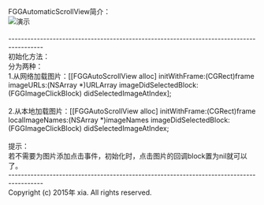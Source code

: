 FGGAutomaticScrollView简介：<br>
![演示](https://github.com/Insfgg99x/FGGDownAutomaticScrollView/blob/master/demo.gif)<br>
<br>
-----------------------------------------------------------------------------------------<br>
初始化方法：<br>
分为两种：<br>
1.从网络加载图片：[[FGGAutoScrollView alloc] initWithFrame:(CGRect)frame
imageURLs:(NSArray *)URLArray
imageDidSelectedBlock:(FGGImageClickBlock) didSelectedImageAtIndex];<br>
<br>
2.从本地加载图片：[[FGGAutoScrollView alloc] initWithFrame:(CGRect)frame
localImageNames:(NSArray *)imageNames 
imageDidSelectedBlock:(FGGImageClickBlock) didSelectedImageAtIndex;<br>
<br>
提示：<br>
若不需要为图片添加点击事件，初始化时，点击图片的回调block置为nil就可以了。<br>
-----------------------------------------------------------------------------------------<br>
Copyright (c) 2015年 xia. All rights reserved.<br>


